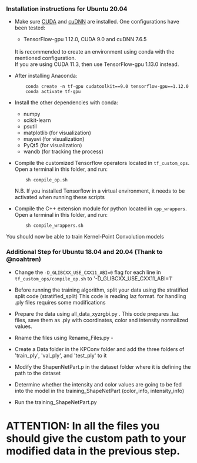 ### Installation instructions for Ubuntu 20.04
     
* Make sure <a href="https://docs.nvidia.com/cuda/cuda-installation-guide-linux/index.html">CUDA</a>  and <a href="https://docs.nvidia.com/deeplearning/sdk/cudnn-install/index.html">cuDNN</a> are installed. One configurations have been tested: 
     - TensorFlow-gpu 1.12.0, CUDA 9.0 and cuDNN 7.6.5 <br />
  <br />
  It is recommended to create an environment using conda with the mentioned configuration.<br />
  If you are using CUDA 11.3, then use TensorFlow-gpu 1.13.0 instead.<br />

* After installing Anaconda:

          conda create -n tf-gpu cudatoolkit==9.0 tensorflow-gpu==1.12.0
          conda activate tf-gpu

* Install the other dependencies with conda:
     - numpy
     - scikit-learn
     - psutil
     - matplotlib (for visualization)
     - mayavi (for visualization)
     - PyQt5 (for visualization)
     - wandb (for tracking the process)
     
* Compile the customized Tensorflow operators located in `tf_custom_ops`. Open a terminal in this folder, and run:

          sh compile_op.sh

     N.B. If you installed Tensorflow in a virtual environment, it needs to be activated when running these scripts
     
* Compile the C++ extension module for python located in `cpp_wrappers`. Open a terminal in this folder, and run:

          sh compile_wrappers.sh

You should now be able to train Kernel-Point Convolution models

### Additional Step for Ubuntu 18.04 and 20.04 (Thank to @noahtren)

* Change the `-D_GLIBCXX_USE_CXX11_ABI=0` flag for each line in `tf_custom_ops/compile_op.sh` to '-D_GLIBCXX_USE_CXX11_ABI=1'



* Before running the training algorithm, split your data using the stratified split code (stratified_split) This code is reading laz format. for handling .ply files requires some modifications
* Prepare the data using all_data_xyzrgbi.py . This code prepares .laz files, save them as .ply with coordinates, color and intensity  normalized values. 
* Rname the files using Rename_Files.py -
* Create a Data folder in the KPConv folder and add the three folders of 'train_ply', 'val_ply', and 'test_ply' to it
* Modify the ShapenNetPart.p in the dataset folder where it is defining the path to the dataset 
* Determine whether the intensity and color values are going to be fed into the model in the training_ShapeNetPart (color_info, intensity_info)
* Run the training_ShapeNetPart.py

# ATTENTION: In all the files you should give the custom path to your modified data in the previous step. 
